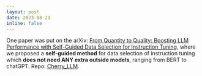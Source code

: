 ```yaml
---
layout: post
date: 2023-08-23
inline: false
---
```


One paper was put on the arXiv: [From Quantity to Quality: Boosting LLM Performance with Self-Guided Data Selection for Instruction Tuning](https://arxiv.org/abs/2308.12032), where we proposed a **self-guided method** for data selection of instruction tuning which **does not need ANY extra outside models**, ranging from BERT to chatGPT. Repo: [Cherry_LLM](https://github.com/MingLiiii/Cherry_LLM).
